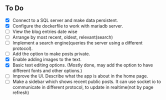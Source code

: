## To Do

- [x] Connect to a SQL server and make data persistent.
- [x] Configure the dockerfile to work with mariadb server.
- [ ] View the blog entries date wise
- [ ] Arrange by most recent, oldest, relevant(search)
- [ ] Implement a search engine(queries the server using a different protocol).
- [ ] Add the option to make posts private.
- [x] Enable adding images to the text.
- [x] Basic text editing options. (Mostly done, may add the option to have different fonts and other options.)
- [ ] Improve the UI. Describe what the app is about in the home page.
- [ ] Make a sidebar which shows recent public posts. It can use socket io to communicate in different protocol, to update in realtime(not by page refresh)
